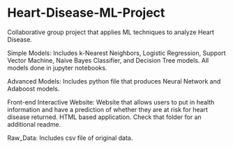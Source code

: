 # Heart-Disease-ML-Project
Collaborative group project that applies ML techniques to analyze Heart Disease.

Simple Models: Includes k-Nearest Neighbors, Logistic Regression, Support Vector Machine, Naive Bayes Classifier, and Decision Tree models. All models done in jupyter notebooks.

Advanced Models: Includes python file that produces Neural Network and Adaboost models.

Front-end Interactive Website: Website that allows users to put in health information and have a prediction of whether they are at risk for heart disease returned. HTML based application. Check that folder for an additional readme.

Raw_Data: Includes csv file of original data.

